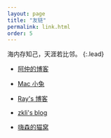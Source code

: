 ```yaml
---
layout: page
title: "友链"
permalink: link.html
order: 5
---
```



海内存知己，天涯若比邻。
{:.lead}


* [阿仲的博客](https://banyaner.github.io/)

* [Mac 小兔](https://perixiaowan.github.io/)

* [Ray's 博客](https://ray916.github.io/)

* [zkli's blog](https://lizekui.github.io/)

* [嗨森的猫窝](http://hexenq.com/blog/)
